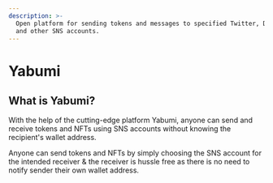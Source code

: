 ```yaml
---
description: >-
  Open platform for sending tokens and messages to specified Twitter, Discord,
  and other SNS accounts.
---
```


# Yabumi

## What is Yabumi?

With the help of the cutting-edge platform Yabumi, anyone can send and receive tokens and NFTs using SNS accounts without knowing the recipient's wallet address.

Anyone can send tokens and NFTs by simply choosing the SNS account for the intended receiver & the receiver is hussle free as there is no need to notify sender their own wallet address.
